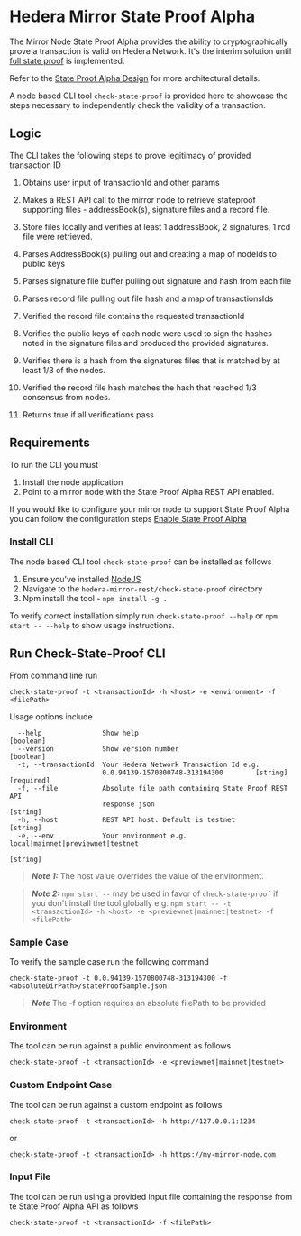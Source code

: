 # Hedera Mirror State Proof Alpha

The Mirror Node State Proof Alpha provides the ability to cryptographically prove a transaction is valid on Hedera Network.
It's the interim solution until [full state proof](https://www.hedera.com/blog/state-proofs-on-hedera) is implemented.

Refer to the [State Proof Alpha Design](https://github.com/hashgraph/hedera-mirror-node/blob/master/docs/design/stateproofalpha.md) for more architectural details.

A node based CLI tool `check-state-proof` is provided here to showcase the steps necessary to independently check the validity of a transaction.

## Logic
The CLI takes the following steps to prove legitimacy of provided transaction ID

1. Obtains user input of transactionId and other params

2. Makes a REST API call to the mirror node to retrieve stateproof supporting files - addressBook(s), signature files and a record file.

3. Store files locally and verifies at least 1 addressBook, 2 signatures, 1 rcd file were retrieved.

4. Parses AddressBook(s) pulling out and creating a map of nodeIds to public keys

5. Parses signature file buffer pulling out signature and hash from each file

6. Parses record file pulling out file hash and a map of transactionsIds

7. Verified the record file contains the requested transactionId

8. Verifies the public keys of each node were used to sign the hashes noted in the signature files and produced the provided signatures.

9. Verifies there is a hash from the signatures files that is matched by at least 1/3 of the nodes.

10. Verified the record file hash matches the hash that reached 1/3 consensus from nodes.

11. Returns true if all  verifications pass

## Requirements
To run the CLI you must
1. Install the node application
2. Point to a mirror node with the State Proof Alpha REST API enabled.

If you would like to configure your mirror node to support State Proof Alpha you can follow the configuration steps [Enable State Proof Alpha](../../docs/configuration.md#enable-state-proof-alpha)

### Install CLI
The node based CLI tool `check-state-proof` can be installed as follows
1. Ensure you've installed [NodeJS](https://nodejs.org/en/about/)
2. Navigate to the `hedera-mirror-rest/check-state-proof` directory
3. Npm install the tool -  `npm install -g .`

To verify correct installation simply run `check-state-proof --help` or `npm start -- --help` to show usage instructions.

## Run Check-State-Proof CLI
From command line run

`check-state-proof -t <transactionId> -h <host> -e <environment> -f <filePath>`

Usage options include
```.env
  --help               Show help                                       [boolean]
  --version            Show version number                             [boolean]
  -t, --transactionId  Your Hedera Network Transaction Id e.g.
                       0.0.94139-1570800748-313194300        [string] [required]
  -f, --file           Absolute file path containing State Proof REST API
                       response json                                    [string]
  -h, --host           REST API host. Default is testnet                [string]
  -e, --env            Your environment e.g. local|mainnet|previewnet|testnet
                                                                        [string]
```

> **_Note 1:_** The host value overrides the value of the environment.

> **_Note 2:_** `npm start --` may be used in favor of `check-state-proof` if you don't install the tool globally
e.g. `npm start -- -t <transactionId> -h <host> -e <previewnet|mainnet|testnet> -f <filePath>`


### Sample Case
To verify the sample case run the following command

`check-state-proof -t 0.0.94139-1570800748-313194300 -f <absoluteDirPath>/stateProofSample.json`

> **_Note_** The -f option requires an absolute filePath to be provided


### Environment
The tool can be run against a public environment as follows

`check-state-proof -t <transactionId> -e <previewnet|mainnet|testnet>`

### Custom Endpoint Case
The tool can be run against a custom endpoint as follows

`check-state-proof -t <transactionId> -h http://127.0.0.1:1234`

or

`check-state-proof -t <transactionId> -h https://my-mirror-node.com`

### Input File
The tool can be run using a provided input file containing the response from te State Proof Alpha API as follows

`check-state-proof -t <transactionId> -f <filePath>`

